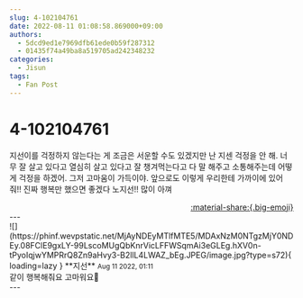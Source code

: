 ```yaml
---
slug: 4-102104761
date: 2022-08-11 01:08:58.869000+09:00
authors:
  - 5dcd9ed1e7969dfb61ede0b59f287312
  - 01435f74a49ba8a519705ad242348232
categories:
  - Jisun
tags:
  - Fan Post
---
```


# 4-102104761

<div class="post-container" markdown="1">
<div class="content-container md-sidebar__scrollwrap" markdown="1">

지선이를 걱정하지 않는다는 게 조금은 서운할 수도 있겠지만 난 지센 걱정을 안 해. 너무 잘 살고 있다고 열심히 살고 있다고 잘 챙겨먹는다고 다 말 해주고 소통해주는데 어떻게 걱정을 하겠어. 그저 고마움이 가득이야. 앞으로도 이렇게 우리한테 가까이에 있어줘!! 진짜 행복만 했으면 좋겠다 노지선!! 많이 아껴

</div>
</div>

<div style="text-align: right;" markdown="1">
<a href="https://weverse.io/fromis9/fanpost/4-102104761" style="text-align: right;">:material-share:{.big-emoji}</a>
</div>
---

<div class="comments-container md-sidebar__scrollwrap" markdown="1">
<div class="comment" markdown="1">
<div class='id-container' markdown="1">
![](https://phinf.wevpstatic.net/MjAyNDEyMTlfMTE5/MDAxNzM0NTgzMjY0NDEy.08FClE9gxLY-99LscoMUgQbKnrVicLFFWSqmAi3eGLEg.hXV0n-tPyoIqjwYMPRrQ8Zn9aHvy3-B2llL4LWAZ_bEg.JPEG/image.jpg?type=s72){ loading=lazy }
**<span class="artist">지선</span>** <small>Aug 11 2022, 01:11</small><br>
</div>
<div class='comment-body' markdown="1">
같이 행복해줘요 고마워요🤍
</div>
</div>
</div>
---

